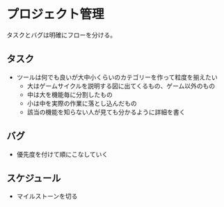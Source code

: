 # プロジェクト管理
タスクとバグは明確にフローを分ける。

## タスク
- ツールは何でも良いが大中小くらいのカテゴリーを作って粒度を揃えたい
  - 大はゲームサイクルを説明する図に出てくるもの、ゲーム以外のもの
  - 中は大を機能毎に分割したもの
  - 小は中を実際の作業に落とし込んだもの
  - 該当の機能を知らない人が見ても分かるように詳細を書く

## バグ
- 優先度を付けて順にこなしていく

## スケジュール
- マイルストーンを切る
